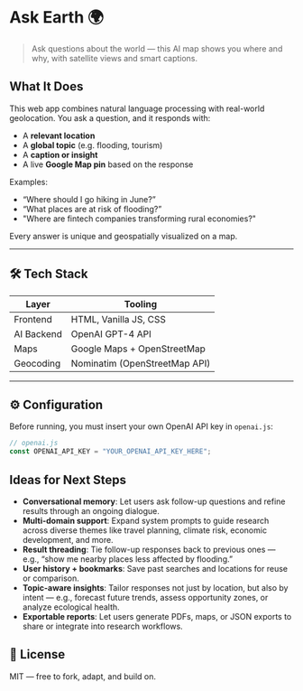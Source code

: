 # Ask Earth 🌍

> Ask questions about the world — this AI map shows you where and why, with satellite views and smart captions.

## What It Does
This web app combines natural language processing with real-world geolocation. You ask a question, and it responds with:
- A **relevant location**
- A **global topic** (e.g. flooding, tourism)
- A **caption or insight**
- A live **Google Map pin** based on the response

Examples:
- “Where should I go hiking in June?”
- “What places are at risk of flooding?”
- "Where are fintech companies transforming rural economies?"

Every answer is unique and geospatially visualized on a map.

---

## 🛠 Tech Stack
| Layer        | Tooling                        |
|--------------|--------------------------------|
| Frontend     | HTML, Vanilla JS, CSS          |
| AI Backend   | OpenAI GPT-4 API               |
| Maps         | Google Maps + OpenStreetMap    |
| Geocoding    | Nominatim (OpenStreetMap API)  |

---

## ⚙️ Configuration

Before running, you must insert your own OpenAI API key in `openai.js`:

```js
// openai.js
const OPENAI_API_KEY = "YOUR_OPENAI_API_KEY_HERE";
```

## Ideas for Next Steps
- **Conversational memory**: Let users ask follow-up questions and refine results through an ongoing dialogue.
- **Multi-domain support**: Expand system prompts to guide research across diverse themes like travel planning, climate risk, economic development, and more.
- **Result threading**: Tie follow-up responses back to previous ones — e.g., “show me nearby places less affected by flooding.”
- **User history + bookmarks**: Save past searches and locations for reuse or comparison.
- **Topic-aware insights**: Tailor responses not just by location, but also by intent — e.g., forecast future trends, assess opportunity zones, or analyze ecological health.
- **Exportable reports**: Let users generate PDFs, maps, or JSON exports to share or integrate into research workflows.

## 📄 License
MIT — free to fork, adapt, and build on.
